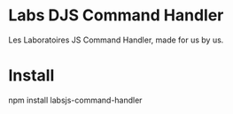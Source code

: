 # Labs DJS Command Handler
Les Laboratoires JS Command Handler, made for us by us.

# Install
npm install labsjs-command-handler
